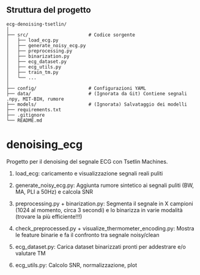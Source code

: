 ## Struttura del progetto

```
ecg-denoising-tsetlin/
│
├── src/                      # Codice sorgente
│   ├── load_ecg.py
│   ├── generate_noisy_ecg.py
│   ├── preprocessing.py
│   ├── binarization.py
│   ├── ecg_dataset.py
│   ├── ecg_utils.py
│   ├── train_tm.py
│   └── ...
│
├── config/                   # Configurazioni YAML
├── data/                     # (Ignorata da Git) Contiene segnali .npy, MIT-BIH, rumore
├── models/                   # (Ignorata) Salvataggio dei modelli
├── requirements.txt
├── .gitignore
└── README.md
```


# denoising_ecg

Progetto per il denoising del segnale ECG con Tsetlin Machines.

1) load_ecg: caricamento e visualizzazione segnali reali puliti

2) generate_noisy_ecg.py: Aggiunta rumore sintetico ai segnali puliti (BW, MA, PLI a 50Hz) e calcola SNR

3) preprocessing.py + binarization.py: Segmenta il segnale in X campioni (1024 al momento, circa 3 secondi) e lo binarizza in varie modalità (trovare la più efficiente!!!)

4) check_preprocessed.py + visualize_thermometer_encoding.py: Mostra le feature binarie e fa il confronto tra segnale noisy/clean

5) ecg_dataset.py: Carica dataset binarizzati pronti per addestrare e/o valutare TM

6) ecg_utils.py: Calcolo SNR, normalizzazione, plot
